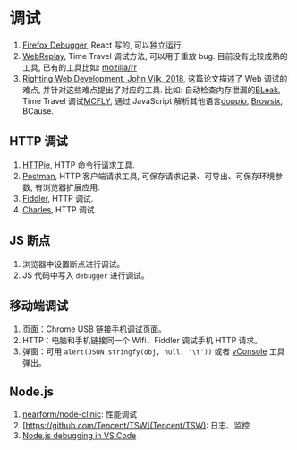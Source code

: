 # 调试

1. [Firefox Debugger](https://github.com/firefox-devtools/debugger.html), React 写的, 可以独立运行.
2. [WebReplay](https://developer.mozilla.org/en-US/docs/Mozilla/Projects/WebReplay), Time Travel 调试方法, 可以用于重放 bug. 目前没有比较成熟的工具, 已有的工具比如: [mozilla/rr](https://github.com/mozilla/rr)
3. [Righting Web Development, John Vilk, 2018](https://scholarworks.umass.edu/cgi/viewcontent.cgi?article=2507&context=dissertations_2), 这篇论文描述了 Web 调试的难点, 并针对这些难点提出了对应的工具. 比如: 自动检查内存泄漏的[BLeak](https://github.com/plasma-umass/BLeak), Time Travel 调试[MCFLY](https://arxiv.org/pdf/1810.11865.pdf), 通过 JavaScript 解析其他语言[doppio](https://github.com/plasma-umass/doppio), [Browsix](https://browsix.org), BCause.

## HTTP 调试

1. [HTTPie](https://github.com/jakubroztocil/httpie), HTTP 命令行请求工具.
2. [Postman](https://www.getpostman.com/), HTTP 客户端请求工具, 可保存请求记录、可导出、可保存环境参数, 有浏览器扩展应用.
3. [Fiddler](https://www.telerik.com/fiddler), HTTP 调试.
4. [Charles](https://www.charlesproxy.com), HTTP 调试.

## JS 断点

1. 浏览器中设置断点进行调试。
2. JS 代码中写入 `debugger` 进行调试。

## 移动端调试

1. 页面：Chrome USB 链接手机调试页面。
2. HTTP：电脑和手机链接同一个 Wifi，Fiddler 调试手机 HTTP 请求。
3. 弹窗：可用 `alert(JSON.stringfy(obj, null, '\t'))` 或者 [vConsole](https://github.com/Tencent/vConsole) 工具弹出。

## Node.js

1. [nearform/node-clinic](https://github.com/nearform/node-clinic): 性能调试
2. [https://github.com/Tencent/TSW](Tencent/TSW): 日志、监控
3. [Node.js debugging in VS Code](https://code.visualstudio.com/docs/nodejs/nodejs-debugging)

